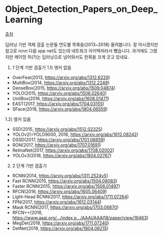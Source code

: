 # Object_Detection_Papers_on_Deep_Learning

[출처](https://m.facebook.com/groups/255834461424286?view=permalink&id=746671619007232)

딥러닝 기반 객체 검출 논문들 연도별 목록을(2013~2018) 올려봅니다. 잘 아시겠지만 참고로 rcnn 다음 spp net도 있는데 네트워크 아키텍처라서 뺐습니다. 과거에도 그랬지만 케이밍 허(?)는 딥러닝으로 넘어와서도 한획을 크게 긋고 있네요.

1. 1 단계 기반 검출기
1.1) 앵커 없음
- OverFeat(2013, https://arxiv.org/abs/1312.6229)
- MultiBox(2014, https://arxiv.org/abs/1312.2249)
- DenseBox(2015, https://arxiv.org/abs/1509.04874)
- YOLO(2015, https://arxiv.org/abs/1506.02640)
- UnitBox(2016, https://arxiv.org/abs/1608.01471)
- EAST(2017, https://arxiv.org/abs/1704.03155)
- SFace(2018, https://arxiv.org/abs/1804.06559)

1.2) 앵커 있음
- SSD(2015, https://arxiv.org/abs/1512.02325)
- YOLOv2(=YOLO9000, 2016, https://arxiv.org/abs/1612.08242)
- DSSD(2017, https://arxiv.org/abs/1701.06659)
- RON(2017, https://arxiv.org/abs/1707.01691)
- RetinaNet(2017, https://arxiv.org/abs/1708.02002)
- YOLOv3(2018, https://arxiv.org/abs/1804.02767)

2. 2 단계 기반 검출기
- RCNN(2014, https://arxiv.org/abs/1311.2524v5)
- Fast RCNN(2015, https://arxiv.org/abs/1504.08083)
- Faster RCNN(2015, https://arxiv.org/abs/1506.01497)
- RFCN(2016, https://arxiv.org/abs/1605.06409)
- Light-Head RCNN(2017, https://arxiv.org/abs/1711.07264)
- FPN(2017, https://arxiv.org/abs/1612.03144)
- Mask RCNN(2017, https://arxiv.org/abs/1703.06870)
- RFCN++(2018, https://www.aaai.org/…/index.p…/AAAI/AAAI18/paper/view/16463)
- MegDet(2018, https://arxiv.org/abs/1711.07240)
- DetNet(2018, https://arxiv.org/abs/1804.06215)
